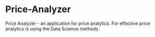 # Price-Analyzer
Price Analyzer - an application for price analytics.
For effective price analytics is using the Data Science methods.
